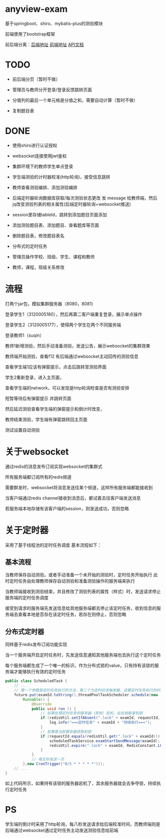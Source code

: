 # anyview-exam



基于springboot、shiro、mybatis-plus的测验模块

前端使用了bootstrap框架

前后端分离：[后端地址](https://github.com/Makonike/anyview-exam) [前端地址](https://github.com/Makonike/anyview-exam-fore-end) [API文档](https://space-0hroqq.w.eolink.com/share/index?shareCode=thzqNC)
# TODO

- 前后端分页（暂时不做）

- 管理员与教师分开登录/登录反馈跳转页面
- 分值列的最后一个单元格是分值之和，需要自动计算（暂时不做）

- 复制题目表

# DONE

- 使用shiro进行认证授权
- websocket连接使用jwt鉴权

- 集群环境下的教师学生单点登录
- 学生端测验的计时器校准(http轮询)，接受信息跳转

- 教师查看测验编排、添加测验编排
- 后端定时器轮询数据库获取/每次测验状态更改 发 message 给教师端，然后jq改变测验列表的相关属性(后端定时器轮询+websocket推送)

- session里存储tableId，跳转到添加题目页面添加
- 添加测验题目表、添加题目、查看题库等页面

- 删除题目表，修改题目表名
- 分布式的定时任务

- 管理员操作学校、班级、学生、课程和教师 
- 教师，课程，班级关系修改


# 流程

打两个jar包，模拟集群服务器（8080，8081）

登录学生1（3120005180），然后再第二客户端重复登录，展示单点操作

登录学生2（3120005177），使得两个学生在两个不同服务端

登录教师1（suqin）



教师1新增测验，然后手动准备测验，发送公告，展示websocket的集群效果

教师端开始测验，查看f12 有后端通过websocket主动回传的测验信息

查看学生端1应该有弹窗提示，点击后跳转至测验界面

学生2重新登录，进入主页面，

查看学生端的network，可以发现是http轮询检查是否有测验安排

短暂等待后有弹窗提示 并跳转页面



然后延迟测验查看学生端的弹窗提示和倒计时改变，

教师结束测验，学生端有弹窗跳转回主页面



测试设置自动测验



# 关于websocket
通过redis的消息发布订阅实现websocket的集群式

所有服务端都订阅所有的redis频道

需要群发时，websocket将消息发送往某个频道，这样所有服务端都能接收到

当客户端通过redis channel接收到消息后，都试着去往客户端发送消息

若服务端本地存储有该客户端的session，则发送成功，否则忽略




# 关于定时器

采用了基于线程池的定时任务调度
基本流程如下：
## 基本流程
当教师保存自动测验。或者手动准备一个未开始的测验时，定时任务开始执行
此时定时任务由处理教师保存自动测验和准备测验操作的服务端来执行

当教师端接收到测验结束，并且修改了测验列表的属性（样式）时，发送请求停止服务端的定时任务调度

接受到请求的服务端先发送信息给其他服务端都去停止该定时任务，收到信息的服务端去查看本地是否存在该定时任务，若存在则停止，否则忽略

## 分布式定时器
同样基于redis发布订阅功能实现

当一个服务端开启定时任务时，先发送信息通知其他服务端也去执行这个定时任务

每个服务端都生成了一个唯一的标识，作为分布式锁的value，只有持有该锁的服务端才能够执行有效的定时任务

```java
public class ScheduledTask {
    // ...
    // 第一个参数是定时任务执行的方法，第二个为定时任务触发器，设置定时任务执行的时间
    future.put(examId.toString(),threadPoolTaskScheduler.schedule(new
        Runnable() {
            @Override
            public void run () {
                // 如果处理定时任务的服务器（其他）宕机，此处就能拿到锁
                if (redisUtil.setIfAbsent(".lock" + examId, requestId, RedisConstant.LOCK_KEY_TIME)) {
                    log.info("===定时任务" + examId + "持续执行===");
                }
                // 如果是当前服务器获取到锁
                if (requestId.equals(redisUtil.get(".lock" + examId))) {
                    scheduledTaskService.examStartSendMessage(examId);
                    redisUtil.expire(".lock" + examId, RedisConstant.LOCK_SCHEDULED_TIME);
                }
            }
            // 每五秒发送一次
        },new CronTrigger("0/5 * * * * *")));
    // ...
}
```

如上代码所示，如果持有该锁的服务器宕机了，其余服务器就会去争夺锁，持续执行定时任务


# PS
学生端的倒计时采用了http轮询，每八秒发送请求给后端校准时间，而教师端则是后端通过websocket通过定时任务主动发送测验信息给前端





